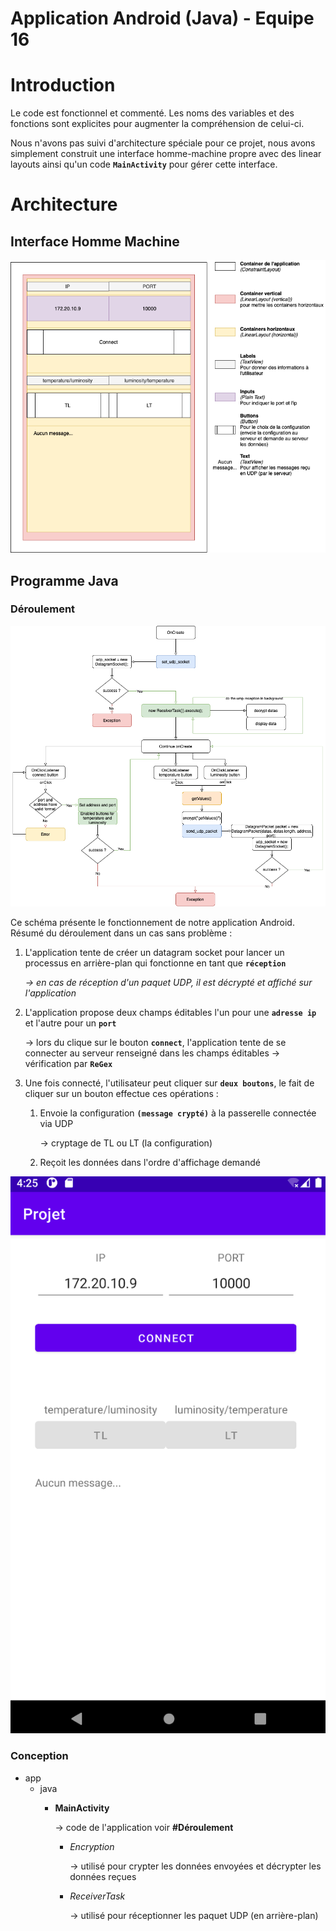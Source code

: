 # Application Android (Java) - Equipe 16

# Introduction

Le code est fonctionnel et commenté. Les noms des variables et des fonctions sont explicites pour augmenter la compréhension de celui-ci.

Nous n'avons pas suivi d'architecture spéciale pour ce projet, nous avons simplement construit une interface homme-machine propre avec des linear layouts ainsi qu'un code **`MainActivity`** pour gérer cette interface.

# Architecture

## Interface Homme Machine

![Untitled Diagram.drawio.png](readme_lib/Untitled_Diagram.drawio.png)

## Programme Java

### Déroulement

![Java process.png](readme_lib/Java_process.png)

Ce schéma présente le fonctionnement de notre application Android. Résumé du déroulement dans un cas sans problème :

1. L'application tente de créer un datagram socket pour lancer un processus en arrière-plan qui fonctionne en tant que **`réception`**
    
    *→ en cas de réception d'un paquet UDP, il est décrypté et affiché sur l'application*
    
2. L'application propose deux champs éditables l'un pour une **`adresse ip`** et l'autre pour un **`port`**
    
    → lors du clique sur le bouton **`connect`**, l'application tente de se connecter au serveur renseigné dans les champs éditables → vérification par **`ReGex`**
    
3. Une fois connecté, l'utilisateur peut cliquer sur **`deux boutons`**, le fait de cliquer sur un bouton effectue ces opérations :
    1. Envoie la configuration **`(message crypté)`** à la passerelle connectée via UDP
        
        → cryptage de TL ou LT (la configuration)
        
    2. Reçoit les données dans l'ordre d'affichage demandé 
    

![Capture d’écran 2021-11-30 à 16.25.27.png](readme_lib/Capture_decran_2021-11-30_a_16.25.27.png)

### Conception

- app
    - java
        - **MainActivity**
            
            → code de l'application voir **#Déroulement**
            
            - *Encryption*
                
                → utilisé pour crypter les données envoyées et décrypter les données reçues
                
            - *ReceiverTask*
                
                → utilisé pour réceptionner les paquet UDP (en arrière-plan)